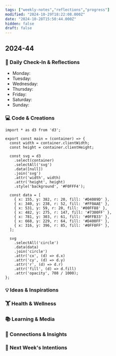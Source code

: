 ```yaml
---
tags: ["weekly-notes","reflections","progress"]
modified: "2024-10-29T18:22:08.000Z"
date: "2024-10-28T15:50:44.000Z"
hidden: false
draft: false
---
```

## 2024-44
### 🌟 Daily Check-In & Reflections
- Monday:
- Tuesday:
- Wednesday:
- Thursday:
- Friday:
- Saturday:
- Sunday:

### 💻 Code & Creations

```js{viz:true}
import * as d3 from 'd3';

export const main = (container) => {
  const width = container.clientWidth;
  const height = container.clientHeight;

  const svg = d3
    .select(container)
    .selectAll('svg')
    .data([null])
    .join('svg')
    .attr('width', width)
    .attr('height', height)
    .style('background', '#F0FFF4');

  const data = [
    { x: 155, y: 382, r: 20, fill: '#D4089D' },
    { x: 340, y: 238, r: 52, fill: '#FF0AAE' },
    { x: 531, y: 59, r: 20, fill: '#00FF88' },
    { x: 482, y: 275, r: 147, fill: '#7300FF' },
    { x: 781, y: 303, r: 61, fill: '#0FFB33' },
    { x: 668, y: 229, r: 64, fill: '#D400FF' },
    { x: 316, y: 396, r: 85, fill: '#0FF0FF' },
  ];

  svg
    .selectAll('circle')
    .data(data)
    .join('circle')
    .attr('cx', (d) => d.x)
    .attr('cy', (d) => d.y)
    .attr('r', (d) => d.r)
    .attr('fill', (d) => d.fill)
    .attr('opacity', 708 / 1000);
};
```

### 💡 Ideas & Inspirations


### 🏋️ Health & Wellness
<!-- Note any physical activity, mindfulness practice, or self-care -->


### 📚 Learning & Media
<!-- Books, articles, movies, TV shows, podcasts consumed -->

### 🔗 Connections & Insights
<!-- Note any interesting connections between ideas or new realizations -->

### 🎯 Next Week's Intentions
<!-- What do you want to focus on or accomplish next week? -->
